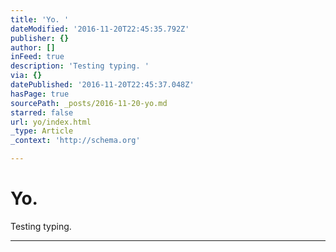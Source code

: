 ```yaml
---
title: 'Yo. '
dateModified: '2016-11-20T22:45:35.792Z'
publisher: {}
author: []
inFeed: true
description: 'Testing typing. '
via: {}
datePublished: '2016-11-20T22:45:37.048Z'
hasPage: true
sourcePath: _posts/2016-11-20-yo.md
starred: false
url: yo/index.html
_type: Article
_context: 'http://schema.org'

---
```

# Yo. 

Testing typing. 

---